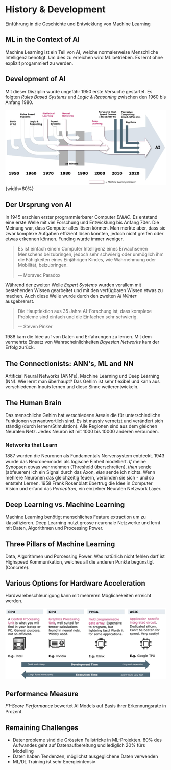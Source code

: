 # History & Development

Einführung in die Geschichte und Entwicklung von Machine Learning

## ML in the Context of AI

Machine Learning ist ein Teil von AI, welche normalerweise Menschliche Intelligenz benötigt. Um dies
zu erreichen wird ML betrieben. Es lernt ohne explizit progammiert zu werden.

## Development of AI

Mit dieser Disziplin wurde ungefähr 1950 erste Versuche gestartet. Es folgten *Rules Based Systems*
und *Logic & Reasoning* zwischen den 1960 bis Anfang 1980.

![Entwicklung von Artificial Intelligence](images/devofai.png){width=60%}

## Der Ursprung von AI

In 1945 erschien erster programmierbarer Computer *ENIAC*. Es entstand eine erste Welle mit viel
Forschung und Entwicklung bis Anfang 70er. Die Meinung war, dass Computer alles lösen können. Man
merkte aber, dass sie zwar komplexe Aufgaben effizient lösen konnten, jedoch nicht greifen oder
etwas erkennen können. Funding wurde immer weniger.

> Es ist einfach einem Computer Intelligenz eines Erwachsenen Menschens beizubringen, jedoch sehr schwierig oder unmöglich ihm die Fähigkeiten eines Einjährigen Kindes, wie Wahrnehmung oder Mobilität, beizubringen.
>
> -- Moravec Paradox

Während der zweiten Welle *Expert Systems* wurden vorallem mit bestehenden Wissen gearbeitet und mit
den verfügbaren Wissen etwas zu machen. Auch diese Welle wurde durch den zweiten *AI Winter*
ausgebremst.

> Die Hauptlektion aus 35 Jahre AI-Forschung ist, dass komplexe Probleme sind einfach und die Einfachen sehr schwierig.
>
> -- Steven Pinker

1988 kam die Idee auf von Daten und Erfahrungen zu lernen. Mit dem vermehrte Einsatz von
Wahrscheinlichkeiten *Bayesian Networks* kam der Erfolg zurück.

## The Connectionists: ANN's, ML and NN

Artificial Neural Networks (ANN's), Machine Learning und Deep Learning (NN). Wie lernt man
überhaupt? Das Gehirn ist sehr flexibel und kann aus verschiedenen Inputs lernen und diese Sinne
weiterentwickeln.

## The Human Brain

Das menschliche Gehirn hat verschiedene Areale die für unterschiedliche Funktionen verwantwortlich
sind. Es ist massiv vernetzt und verändert sich ständig (durch lernen/Stimulation). Alle Regionen
sind aus dem gleichen Neuralen Netz. Jedes Neuron ist mit 1000 bis 10000 anderen verbunden.

### Networks that Learn

1887 wurden die Neuronen als Fundamentals Nervensystem entdeckt. 1943 wurde das Neuronenmodel als
logische Einheit modelliert. *If* meine Synopsen etwas wahrnehmen (Threshold überschreiten), *then*
sende (abfeueren) ich ein Signal durch das Axon, *else* sende ich nichts. Wenn mehrere Neuronen das
gleichzeitig feuern, verbinden sie sich - und so entsteht Lernen. 1958 Frank Rosenblatt übertrug die
Idee in Computer Vision und erfand das *Perceptron*, ein einzelner Neuralen Netzwork Layer.

## Deep Learning vs. Machine Learning

Machine Learning benötigt menschliches Feature extraction um zu klassifizieren. Deep Learning nutzt
grosse neuronale Netzwerke und lernt mit Daten, Algorithmen und Processing Power.

## Three Pillars of Machine Learning

Data, Algorithmen und Porcessing Power. Was natürlich nicht fehlen darf ist Highspeed Kommunikation,
welches all die anderen Punkte begünstigt (Concrete).

## Various Options for Hardware Acceleration

Hardwarebeschleunigung kann mit mehreren Möglichekeiten erreicht werden.

![Mehrere Optionen zur Hardwarebeschleunigung](images/option-hw-accerleartion.png)

## Performance Measure

*F1-Score Performance* bewertet AI Models auf Basis ihrer Erkennungsrate in Prozent.

## Remaining Challenges

* Datenprobleme sind die Grössten Fallstricke in ML-Projekten. 80% des Aufwandes geht auf
  Datenaufbereitung und lediglich 20% fürs Modelling
* Daten haben Tendenzen, möglichst ausgeglichene Daten verwenden
* ML/DL Training ist sehr Energieintensiv
